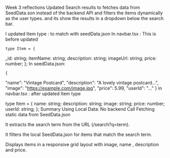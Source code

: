 Week 3 reflections
Updated Search results to fetches data from SeedData.son instead of the backend API and filters the items dynamically as the user types. and its show the results in a dropdown below the search bar.

I updated Item type : to match with seedData.json
In navbar.tsx : This is before updated

    type Item = {
  _id: string;
  itemName: string;
  description: string;
  imageUrl: string;
  price: number;
};
In seedData.json:

    {
  "name": "Vintage Postcard",
  "description": "A lovely vintage postcard...",
  "image": "https://example.com/image.jpg",
  "price": 5.99,
  "userId": "..."
}
in navbar.tsx : after updated Item type

  type Item = {
  name: string;
  description: string;
  image: string;
  price: number;
  userId: string;
};
Summary
Using Local Data: No backend Call
Fetching static data from SeedData.json

It extracts the search term from the URL (/search?q=term).

It filters the local SeedData.json for items that match the search term.

Displays items in a responsive grid layout with image, name , description and price.
